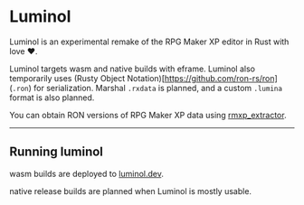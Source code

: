 # Luminol

Luminol is an experimental remake of the RPG Maker XP editor in Rust with love ❤️.

Luminol targets wasm and native builds with eframe. Luminol also temporarily uses (Rusty Object Notation)[https://github.com/ron-rs/ron] (`.ron`) for serialization. 
Marshal `.rxdata` is planned, and a custom `.lumina` format is also planned.

You can obtain RON versions of RPG Maker XP data using [rmxp_extractor](https://rubygems.org/gems/rmxp_extractor).

---

## Running luminol

wasm builds are deployed to [luminol.dev](https://luminol.dev/#dev).

native release builds are planned when Luminol is mostly usable.